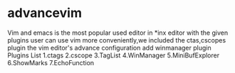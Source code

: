 advancevim
==========
Vim and emacs is the most popular used editor in *inx editor
with the given plugins user can use vim more conveniently,we included the ctas,cscopes plugin
the vim editor's advance configuration
add winmanager plugin
Plugins List
1.ctags
2.cscope
3.TagList
4.WinManager
5.MiniBufExplorer
6.ShowMarks
7.EchoFunction
